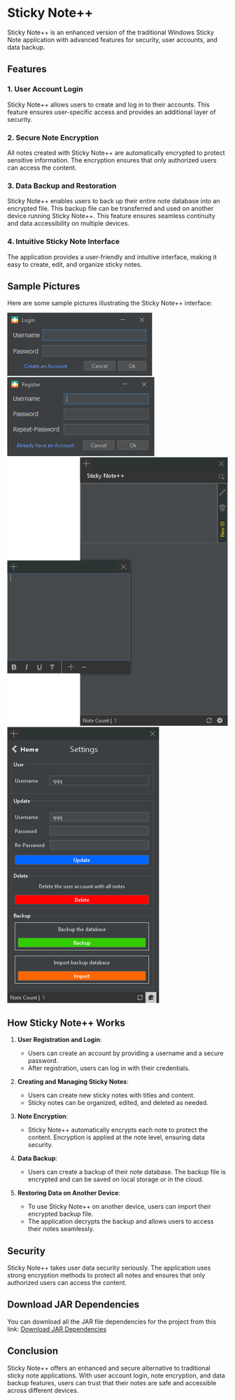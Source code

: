 # Sticky Note++

Sticky Note++ is an enhanced version of the traditional Windows Sticky Note application with advanced features for security, user accounts, and data backup.

## Features

### 1. User Account Login

Sticky Note++ allows users to create and log in to their accounts. This feature ensures user-specific access and provides an additional layer of security.

### 2. Secure Note Encryption

All notes created with Sticky Note++ are automatically encrypted to protect sensitive information. The encryption ensures that only authorized users can access the content.

### 3. Data Backup and Restoration

Sticky Note++ enables users to back up their entire note database into an encrypted file. This backup file can be transferred and used on another device running Sticky Note++. This feature ensures seamless continuity and data accessibility on multiple devices.

### 4. Intuitive Sticky Note Interface

The application provides a user-friendly and intuitive interface, making it easy to create, edit, and organize sticky notes.

## Sample Pictures

Here are some sample pictures illustrating the Sticky Note++ interface:

![Login Screen](./img/login.png)
![Register Screen](./img/register.png)
![Note Screen](./img/noteScreen.png)
![Settings Screen](./img/settings.png)

## How Sticky Note++ Works

1. **User Registration and Login**:
   - Users can create an account by providing a username and a secure password.
   - After registration, users can log in with their credentials.

2. **Creating and Managing Sticky Notes**:
   - Users can create new sticky notes with titles and content.
   - Sticky notes can be organized, edited, and deleted as needed.

3. **Note Encryption**:
   - Sticky Note++ automatically encrypts each note to protect the content. Encryption is applied at the note level, ensuring data security.

4. **Data Backup**:
   - Users can create a backup of their note database. The backup file is encrypted and can be saved on local storage or in the cloud.

5. **Restoring Data on Another Device**:
   - To use Sticky Note++ on another device, users can import their encrypted backup file.
   - The application decrypts the backup and allows users to access their notes seamlessly.

## Security

Sticky Note++ takes user data security seriously. The application uses strong encryption methods to protect all notes and ensures that only authorized users can access the content.

## Download JAR Dependencies

You can download all the JAR file dependencies for the project from this link: [Download JAR Dependencies](https://drive.google.com/drive/folders/1XhWFWgjjjJv5ScclvqVWTKVLKrfFDzTN?usp=sharing)

## Conclusion

Sticky Note++ offers an enhanced and secure alternative to traditional sticky note applications. With user account login, note encryption, and data backup features, users can trust that their notes are safe and accessible across different devices.
